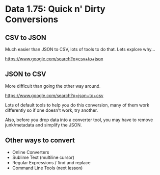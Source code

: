 # Data 1.75: Quick n' Dirty Conversions

## CSV to JSON

Much easier than JSON to CSV, lots of tools to do that. Lets explore why...

https://www.google.com/search?q=csv+to+json

## JSON to CSV

More difficult than going the other way around.

https://www.google.com/search?q=json+to+csv

Lots of default tools to help you do this conversion, many of them work differently so if one doesn't work, try another.

Also, before you drop data into a converter tool, you may have to remove junk/metadata and simplify the JSON.

## Other ways to convert

- Online Converters
- Sublime Text (multiline cursor)
- Regular Expressions / find and replace
- Command Line Tools (next lesson)

